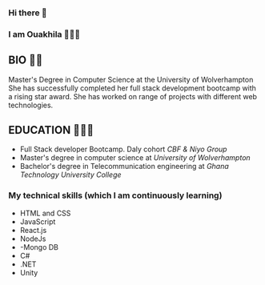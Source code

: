 ### Hi there 👋
### I am Ouakhila 🧕🏾😎


## BIO 🧕🏾

 Master's Degree in Computer Science at the University of Wolverhampton She has successfully completed her full stack development bootcamp with a rising star award. She has worked on range of projects with different web technologies. 

## EDUCATION 👩🏾‍💻

- Full Stack developer Bootcamp. Daly cohort _CBF & Niyo Group_
- Master's degree in computer science at _University of Wolverhampton_
- Bachelor's degree in Telecommunication engineering at _Ghana Technology University College_

### My technical skills (which I am continuously learning)
- HTML and CSS 
- JavaScript 
- React.js
- NodeJs
- -Mongo DB
- C#
- .NET
- Unity








